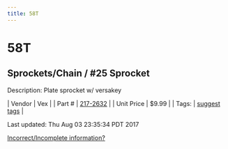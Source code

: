 ```yaml
---
title: 58T
---
```


# 58T
## Sprockets/Chain / #25 Sprocket
Description: 	Plate sprocket w/ versakey 

| Vendor | Vex | 
| Part # | [217-2632](http://www.vexrobotics.com/vexpro/motion/sprockets-and-chain/25-sprockets.html) | 
| Unit Price | $9.99 | 
| Tags: | [suggest tags](https://docs.google.com/forms/d/e/1FAIpQLSeWyY8v3RgOty-MyWmh9U0iivNYN_molChYyS-0U-o-kOAv_g/viewform) | 

Last updated: Thu Aug 03 23:35:34 PDT 2017

 [Incorrect/Incomplete information?](https://docs.google.com/forms/d/e/1FAIpQLSeWyY8v3RgOty-MyWmh9U0iivNYN_molChYyS-0U-o-kOAv_g/viewform)